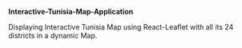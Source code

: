 
**Interactive-Tunisia-Map-Application**

Displaying Interactive Tunisia Map using React-Leaflet with all its 24 districts in a dynamic Map.
